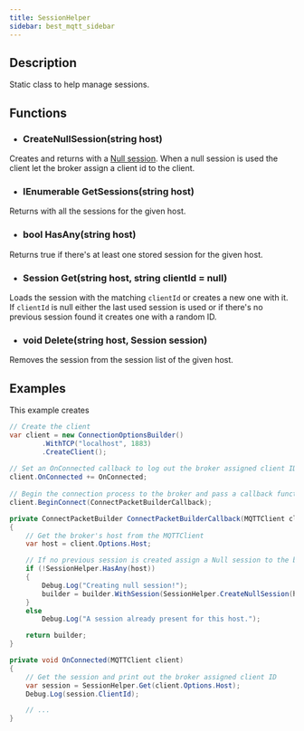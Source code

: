 ```yaml
---
title: SessionHelper
sidebar: best_mqtt_sidebar
---
```


## Description

Static class to help manage sessions.

## Functions

- ### CreateNullSession(string host)

Creates and returns with a [Null session](../getting_started/sessions.html#null-sessions). When a null session is used the client let the broker assign a client id to the client.

- ### IEnumerable<Session> GetSessions(string host)

Returns with all the sessions for the given host.

- ### bool HasAny(string host)

Returns true if there's at least one stored session for the given host.

- ### Session Get(string host, string clientId = null)

Loads the session with the matching `clientId` or creates a new one with it. If `clientId` is null either the last used session is used or if there's no previous session found it creates one with a random ID.

- ### void Delete(string host, Session session)

Removes the session from the session list of the given host.

## Examples

This example creates 
```csharp
// Create the client
var client = new ConnectionOptionsBuilder()
        .WithTCP("localhost", 1883)
        .CreateClient();
		
// Set an OnConnected callback to log out the broker assigned client ID
client.OnConnected += OnConnected;
		
// Begin the connection process to the broker and pass a callback function to create/modify a ConnectPacketBuilder
client.BeginConnect(ConnectPacketBuilderCallback);

private ConnectPacketBuilder ConnectPacketBuilderCallback(MQTTClient client, ConnectPacketBuilder builder)
{
    // Get the broker's host from the MQTTClient
    var host = client.Options.Host;

    // If no previous session is created assign a Null session to the builder
    if (!SessionHelper.HasAny(host))
    {
        Debug.Log("Creating null session!");
        builder = builder.WithSession(SessionHelper.CreateNullSession(host));
    }
    else
        Debug.Log("A session already present for this host.");

    return builder;
}

private void OnConnected(MQTTClient client)
{
    // Get the session and print out the broker assigned client ID
	var session = SessionHelper.Get(client.Options.Host);
    Debug.Log(session.ClientId);

    // ...
}
```